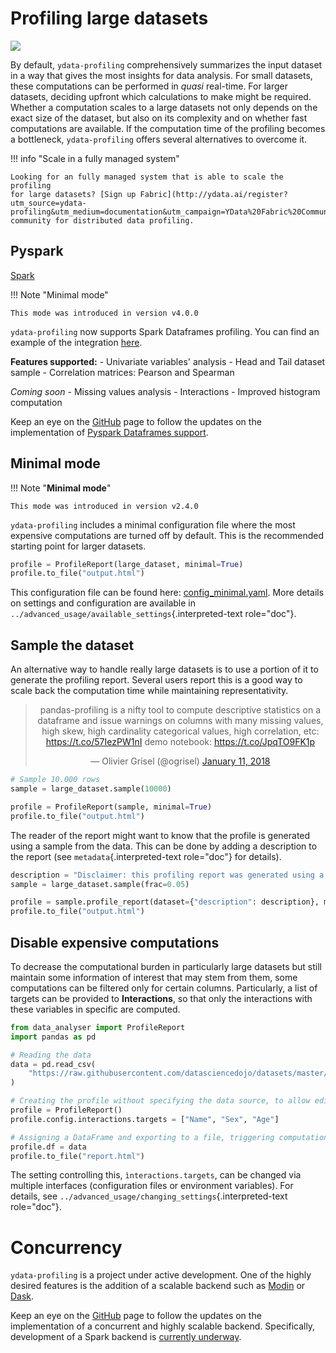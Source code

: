 # Profiling large datasets

<img referrerpolicy="no-referrer-when-downgrade" src="https://static.scarf.sh/a.png?x-pxid=baa0e45f-0c03-4190-9646-9d8ea2640ba2" />

By default, `ydata-profiling` comprehensively summarizes the input
dataset in a way that gives the most insights for data analysis. For
small datasets, these computations can be performed in *quasi*
real-time. For larger datasets, deciding upfront which calculations to
make might be required. Whether a computation scales to a large datasets
not only depends on the exact size of the dataset, but also on its
complexity and on whether fast computations are available. If the
computation time of the profiling becomes a bottleneck,
`ydata-profiling` offers several alternatives to overcome it.

!!! info "Scale in a fully managed system"
    
    Looking for an fully managed system that is able to scale the profiling
    for large datasets? [Sign up Fabric](http://ydata.ai/register?utm_source=ydata-profiling&utm_medium=documentation&utm_campaign=YData%20Fabric%20Community)
    community for distributed data profiling.

## Pyspark

[Spark](https://spark.apache.org/)

!!! Note "Minimal mode"

    This mode was introduced in version v4.0.0


`ydata-profiling` now supports Spark Dataframes profiling. You can find
an example of the integration
[here](https://github.com/ydataai/ydata-profiling/blob/master/examples/features/spark_example.py).

**Features supported:** - Univariate variables' analysis - Head and Tail
dataset sample - Correlation matrices: Pearson and Spearman

*Coming soon* - Missing values analysis - Interactions - Improved
histogram computation

Keep an eye on the
[GitHub](https://github.com/ydataai/ydata-profiling/issues) page to
follow the updates on the implementation of [Pyspark Dataframes
support](https://github.com/orgs/ydataai/projects/16/views/2).

## Minimal mode

!!! Note "**Minimal mode**"

    This mode was introduced in version v2.4.0

`ydata-profiling` includes a minimal configuration file where the most
expensive computations are turned off by default. This is the
recommended starting point for larger datasets.

``` python
profile = ProfileReport(large_dataset, minimal=True)
profile.to_file("output.html")
```

This configuration file can be found here:
[config_minimal.yaml](https://github.com/ydataai/ydata-profiling/blob/master/src/data_analyser/config_minimal.yaml).
More details on settings and configuration are available in
`../advanced_usage/available_settings`{.interpreted-text role="doc"}.

## Sample the dataset

An alternative way to handle really large datasets is to use a portion
of it to generate the profiling report. Several users report this is a
good way to scale back the computation time while maintaining
representativity.

<blockquote class="twitter-tweet" align="center">
    <p lang="en" dir="ltr">pandas-profiling is a nifty tool to compute descriptive statistics on a dataframe and issue warnings on columns with many missing values, high skew, high cardinality categorical values, high correlation, etc: <a href="https://t.co/57IezPW1nI">https://t.co/57IezPW1nI</a> demo notebook: <a href="https://t.co/JpqTO9FK1p">https://t.co/JpqTO9FK1p</a></p>&mdash; Olivier Grisel (@ogrisel) <a href="https://twitter.com/ogrisel/status/951425284963733505?ref_src=twsrc%5Etfw">January 11, 2018</a></blockquote> <script async src="https://platform.twitter.com/widgets.js" charset="utf-8"></script>

```python linenums="1" title="Sampling a large dataset"
# Sample 10.000 rows
sample = large_dataset.sample(10000)

profile = ProfileReport(sample, minimal=True)
profile.to_file("output.html")
```

The reader of the report might want to know that the profile is
generated using a sample from the data. This can be done by adding a
description to the report (see `metadata`{.interpreted-text role="doc"}
for details).

``` python linenums="1" title="Sample 5% of your dataset"
description = "Disclaimer: this profiling report was generated using a sample of 5% of the original dataset."
sample = large_dataset.sample(frac=0.05)

profile = sample.profile_report(dataset={"description": description}, minimal=True)
profile.to_file("output.html")
```

## Disable expensive computations

To decrease the computational burden in particularly large datasets but
still maintain some information of interest that may stem from them,
some computations can be filtered only for certain columns.
Particularly, a list of targets can be provided to **Interactions**, so
that only the interactions with these variables in specific are
computed.

``` python linenums="1" title="Disable expensive computations"
from data_analyser import ProfileReport
import pandas as pd

# Reading the data
data = pd.read_csv(
    "https://raw.githubusercontent.com/datasciencedojo/datasets/master/titanic.csv"
)

# Creating the profile without specifying the data source, to allow editing the configuration
profile = ProfileReport()
profile.config.interactions.targets = ["Name", "Sex", "Age"]

# Assigning a DataFrame and exporting to a file, triggering computation
profile.df = data
profile.to_file("report.html")
```

The setting controlling this, `ìnteractions.targets`, can be changed via
multiple interfaces (configuration files or environment variables). For
details, see `../advanced_usage/changing_settings`{.interpreted-text
role="doc"}.

# Concurrency

`ydata-profiling` is a project under active development. One of the
highly desired features is the addition of a scalable backend such as
[Modin](https://github.com/modin-project/modin) or
[Dask](https://dask.org/).

Keep an eye on the
[GitHub](https://github.com/ydataai/ydata-profiling/issues) page to
follow the updates on the implementation of a concurrent and highly
scalable backend. Specifically, development of a Spark backend is
[currently
underway](https://github.com/ydataai/ydata-profiling/projects/3).

